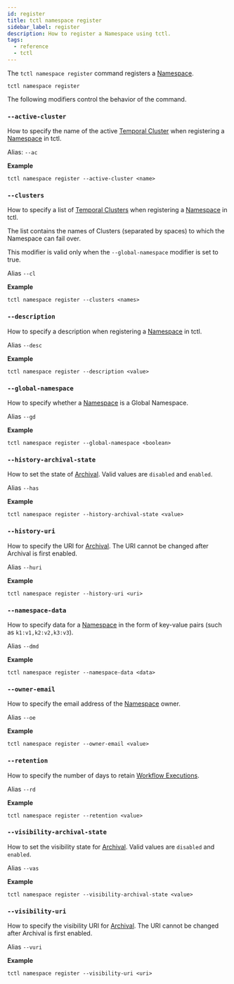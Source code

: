 ```yaml
---
id: register
title: tctl namespace register
sidebar_label: register
description: How to register a Namespace using tctl.
tags:
  - reference
  - tctl
---
```


The `tctl namespace register` command registers a [Namespace](/docs/content/what-is-a-namespace).

`tctl namespace register`

The following modifiers control the behavior of the command.

### `--active-cluster`

How to specify the name of the active [Temporal Cluster](https://docs.temporal.io/docs/content/what-is-a-temporal-cluster/) when registering a [Namespace](/docs/content/what-is-a-namespace) in tctl.

Alias: `--ac`

**Example**

```
tctl namespace register --active-cluster <name>
```

### `--clusters`

How to specify a list of [Temporal Clusters](https://docs.temporal.io/docs/content/what-is-a-temporal-cluster/) when registering a [Namespace](/docs/content/what-is-a-namespace) in tctl.

The list contains the names of Clusters (separated by spaces) to which the Namespace can fail over.

This modifier is valid only when the `--global-namespace` modifier is set to true.

Alias `--cl`

**Example**

```
tctl namespace register --clusters <names>
```

### `--description`

How to specify a description when registering a [Namespace](/docs/content/what-is-a-namespace) in tctl.

Alias `--desc`

**Example**

```
tctl namespace register --description <value>
```

### `--global-namespace`

How to specify whether a [Namespace](/docs/content/what-is-a-namespace) is a Global Namespace.

Alias `--gd`

**Example**

```
tctl namespace register --global-namespace <boolean>
```

### `--history-archival-state`

How to set the state of [Archival](/docs/content/what-is-archival).
Valid values are `disabled` and `enabled`.

Alias `--has`

**Example**

```
tctl namespace register --history-archival-state <value>
```

### `--history-uri`

How to specify the URI for [Archival](/docs/content/what-is-archival).
The URI cannot be changed after Archival is first enabled.

Alias `--huri`

**Example**

```
tctl namespace register --history-uri <uri>
```

### `--namespace-data`

How to specify data for a [Namespace](/docs/content/what-is-a-namespace) in the form of key-value pairs (such as `k1:v1,k2:v2,k3:v3`).

Alias `--dmd`

**Example**

```
tctl namespace register --namespace-data <data>
```

### `--owner-email`

How to specify the email address of the [Namespace](/docs/content/what-is-a-namespace) owner.

Alias `--oe`

**Example**

```
tctl namespace register --owner-email <value>
```

### `--retention`

How to specify the number of days to retain [Workflow Executions](/docs/content/what-is-a-workflow-execution).

Alias `--rd`

**Example**

```
tctl namespace register --retention <value>
```

### `--visibility-archival-state`

How to set the visibility state for [Archival](/docs/content/what-is-archival).
Valid values are `disabled` and `enabled`.

Alias `--vas`

**Example**

```
tctl namespace register --visibility-archival-state <value>
```

### `--visibility-uri`

How to specify the visibility URI for [Archival](/docs/content/what-is-archival).
The URI cannot be changed after Archival is first enabled.

Alias `--vuri`

**Example**

```
tctl namespace register --visibility-uri <uri>
```
